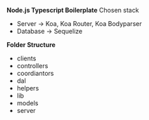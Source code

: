 **Node.js Typescript Boilerplate**
Chosen stack

- Server -> Koa, Koa Router, Koa Bodyparser
- Database -> Sequelize

**Folder Structure**

- clients
- controllers
- coordiantors
- dal
- helpers
- lib
- models
- server
